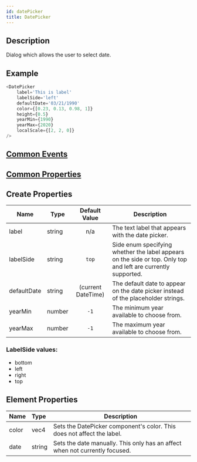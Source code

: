 ```yaml
---
id: datePicker
title: DatePicker
---
```

## Description
Dialog which allows the user to select date.

## Example

```javascript
<DatePicker
    label='This is label'
    labelSide='left'
    defaultDate='03/21/1990'
    color={[0.23, 0.13, 0.98, 1]}
    height={0.5}
    yearMin={1990}
    yearMax={2020}
    localScale={[2, 2, 0]}
/>
```

## [Common Events](../types/Events.md)

## [Common Properties](../types/Properties.md)

## Create Properties

| Name        | Type   |   Default Value    | Description                                                                  |
| ----------- | ------ | :----------------: | ---------------------------------------------------------------------------- |
| label       | string |        n/a         | The text label that appears with the date picker.                             |
| labelSide   | string |       `top`        | Side enum specifying whether the label appears on the side or top. Only top and left are currently supported. |
| defaultDate | string | (current DateTime) | The default date to appear on the date picker instead of the placeholder strings. |
| yearMin     | number |        `-1`        | The minimum year available to choose from.                                   |
| yearMax     | number |        `-1`        | The maximum year available to choose from.                                   |

### LabelSide values:

- bottom
- left
- right
- top

## Element Properties

| Name  | Type   | Description                                                                       |
| :---- | :----- | --------------------------------------------------------------------------------- |
| color | vec4   | Sets the DatePicker component's color. This does not affect the label.            |
| date  | string | Sets the date manually. This only has an affect when not currently focused.       |
